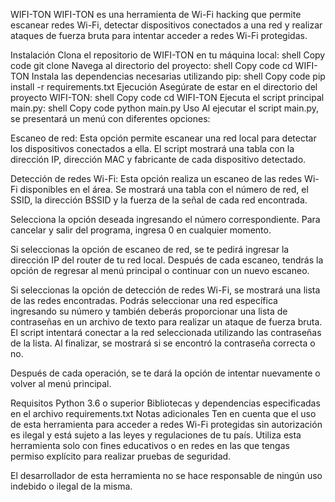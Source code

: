 WIFI-TON
WIFI-TON es una herramienta de Wi-Fi hacking que permite escanear redes Wi-Fi, detectar dispositivos conectados a una red y realizar ataques de fuerza bruta para intentar acceder a redes Wi-Fi protegidas.

Instalación
Clona el repositorio de WIFI-TON en tu máquina local:
shell
Copy code
git clone 
Navega al directorio del proyecto:
shell
Copy code
cd WIFI-TON
Instala las dependencias necesarias utilizando pip:
shell
Copy code
pip install -r requirements.txt
Ejecución
Asegúrate de estar en el directorio del proyecto WIFI-TON:
shell
Copy code
cd WIFI-TON
Ejecuta el script principal main.py:
shell
Copy code
python main.py
Uso
Al ejecutar el script main.py, se presentará un menú con diferentes opciones:

Escaneo de red: Esta opción permite escanear una red local para detectar los dispositivos conectados a ella. El script mostrará una tabla con la dirección IP, dirección MAC y fabricante de cada dispositivo detectado.

Detección de redes Wi-Fi: Esta opción realiza un escaneo de las redes Wi-Fi disponibles en el área. Se mostrará una tabla con el número de red, el SSID, la dirección BSSID y la fuerza de la señal de cada red encontrada.

Selecciona la opción deseada ingresando el número correspondiente. Para cancelar y salir del programa, ingresa 0 en cualquier momento.

Si seleccionas la opción de escaneo de red, se te pedirá ingresar la dirección IP del router de tu red local. Después de cada escaneo, tendrás la opción de regresar al menú principal o continuar con un nuevo escaneo.

Si seleccionas la opción de detección de redes Wi-Fi, se mostrará una lista de las redes encontradas. Podrás seleccionar una red específica ingresando su número y también deberás proporcionar una lista de contraseñas en un archivo de texto para realizar un ataque de fuerza bruta. El script intentará conectar a la red seleccionada utilizando las contraseñas de la lista. Al finalizar, se mostrará si se encontró la contraseña correcta o no.

Después de cada operación, se te dará la opción de intentar nuevamente o volver al menú principal.

Requisitos
Python 3.6 o superior
Bibliotecas y dependencias especificadas en el archivo requirements.txt
Notas adicionales
Ten en cuenta que el uso de esta herramienta para acceder a redes Wi-Fi protegidas sin autorización es ilegal y está sujeto a las leyes y regulaciones de tu país. Utiliza esta herramienta solo con fines educativos o en redes en las que tengas permiso explícito para realizar pruebas de seguridad.

El desarrollador de esta herramienta no se hace responsable de ningún uso indebido o ilegal de la misma.




